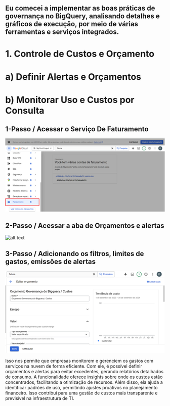 ## Eu comecei a implementar as boas práticas de governança no BigQuery, analisando detalhes e gráficos de execução, por meio de várias ferramentas e serviços integrados.

# 1. Controle de Custos e Orçamento
# a) Definir Alertas e Orçamentos
# b) Monitorar Uso e Custos por Consulta

## 1-Passo / Acessar o Serviço De Faturamento
![alt text](<Imagens/Faturamento Google.png>)

## 2-Passo / Acessar a aba de Orçamentos e alertas
![alt text](<Imagens/Criando Orçamento.png>)

## 3-Passo / Adicionando os filtros, limites de gastos, emissões de alertas 

![alt text](<Imagens/Colocando Filtros.png>)

Isso nos permite que empresas monitorem e gerenciem os gastos com serviços na nuvem de forma eficiente. Com ele, é possível definir orçamentos e alertas para evitar excedentes, gerando relatórios detalhados de consumo. A funcionalidade oferece insights sobre onde os custos estão concentrados, facilitando a otimização de recursos. Além disso, ela ajuda a identificar padrões de uso, permitindo ajustes proativos no planejamento financeiro. Isso contribui para uma gestão de custos mais transparente e previsível na infraestrutura de TI.